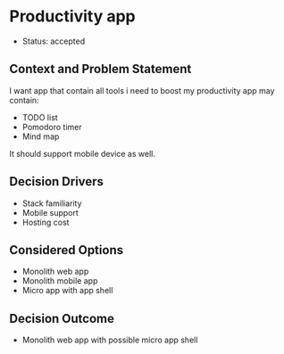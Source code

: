 # Productivity app

- Status: accepted

## Context and Problem Statement

I want app that contain all tools i need to boost my productivity
app may contain:

- TODO list
- Pomodoro timer
- Mind map

It should support mobile device as well.

## Decision Drivers

- Stack familiarity
- Mobile support
- Hosting cost

## Considered Options

- Monolith web app
- Monolith mobile app
- Micro app with app shell

## Decision Outcome

- Monolith web app with possible micro app shell
